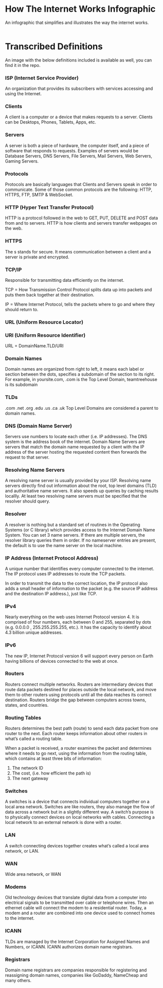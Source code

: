# How The Internet Works Infographic
An infographic that simplifies and illustrates the way the internet works.

<img src="https://github.com/lionbytes/How-The-Internet-Works-Infographic/blob/master/graphics-only.png" alt="">

# Transcribed Definitions
An image with the below definitions included is available as well, you can find it in the repo.

### ISP (Internet Service Provider)
An organization that provides its subscribers with services accessing and using the Internet.

### Clients
A client is a computer or a device that makes requests to a server. Clients can be Desktops, Phones, Tablets, Apps, etc.

### Servers
A server is both a piece of hardware, the computer itself, and a piece of software that responds to requests. Examples of servers would be Database Servers, DNS Servers, File Servers, Mail Servers, Web Servers, Gaming Servers.

### Protocols
Protocols are basically languages that Clients and Servers speak in order to communicate. Some of those common protocols are the following: HTTP, HTTPS, FTP, SMTP & WebSocket.

### HTTP (Hyper Text Transfer Protocol)
HTTP is a protocol followed in the web to GET, PUT, DELETE and POST data from and to servers. HTTP is how clients and servers transfer webpages on the web.

### HTTPS
The s stands for secure. It means communication between a client and a server is private and encrypted.

### TCP/IP
Responsible for transmitting data efficiently on the internet.

TCP = How
Transmission Control Protocol splits data up into packets and puts them back together at their destination.

IP = Where
Internet Protocol, tells the packets where to go and where they should return to.

### URL (Uniform Resource Locator)
### URI (Uniform Resource Identifier)
URL  =  DomainName.TLD/URI

### Domain Names
Domain names are organized from right to left, it means each label or section between the dots, specifies a subdomain of the section to its right. For example, in yoursite.com, .com is the Top Level Domain, teamtreehouse is its subdomain

### TLDs
.com .net .org .edu .us .ca .uk
Top Level Domains are considered a parent to domain names.

### DNS (Domain Name Server)
Servers use numbers to locate each other (i.e. IP addresses). The DNS system is the address book of the internet. Domain Name Servers are servers that match the domain name requested by a client with the IP address of the server hosting the requested content then forwards the request to that server.

### Resolving Name Servers 
A resolving name server is usually provided by your ISP. Resolving name servers directly find out information about the root, top level domains (TLD) and authoritative name servers. It also speeds up queries by caching results locallly. At least two resolving name servers must be specified that the resolver should query. 

### Resolver 
A resolver is nothing but a standard set of routines in the Operating Systems (or C library) which provides access to the Internet Domain Name System. You can set 3 name servers. If there are multiple servers, the resolver library queries them in order. If no nameserver entries are present, the default is to use the name server on the local machine.

### IP Address (Internet Protocol Address)
A unique number that identifies every computer connected to the internet. The IP protocol uses IP addresses to route the TCP packets.

In order to transmit the data to the correct location, the IP protocol also adds a small header of information to the packet (e.g. the source IP address and the destination IP address.), just like TCP.

### IPv4
Nearly everything on the web uses Internet Protocol version 4. It is comprised of four numbers, each between 0 and 255, separated by dots (e.g. 0.0.0.0 , 255.255.255.255, etc.). It has the capacity to identify about 4.3 billion unique addresses.

### IPv6
The new IP, Internet Protocol version 6 will support every person on Earth having billions of devices connected to the web at once.

### Routers
Routers connect multiple networks. Routers are intermediary devices that route data packets destined for places outside the local network, and move them to other routers using protocols until all the data reaches its correct destination. Routers bridge the gap between computers across towns, states, and countries.

### Routing Tables
Routers determines the best path (route) to send each data packet from one router to the next. Each router keeps information about other routers in what’s called a routing table.

When a packet is received, a router examines the packet and determines where it needs to go next, using the information from the routing table, which contains at least three bits of information:
1. The network ID
2. The cost, (i.e. how efficient the path is)
3. The next gateway

### Switches
A switches is a device that connects individual computers together on a local area network. Switches are like routers, they also manage the flow of data across a network but in a slightly different way. A switch’s purpose is to physically connect devices on local networks with cables. Connecting a local network to an external network is done with a router.

### LAN
A switch connecting devices together creates what’s called a local area network, or LAN.

### WAN
Wide area network, or WAN

### Modems
Old technology devices that translate digital data from a computer into electrical signals to be transmitted over cable or telephone wires. Then an ethernet cable will connect the modem to a residential router. Today, a modem and a router are combined into one device used to connect homes to the internet.

### ICANN
TLDs are managed by the Internet Corporation for Assigned Names and Numbers, or ICANN. ICANN authorizes domain name registrars.

### Registrars
Domain name registrars are companies responsible for registering and reassigning domain names, companies like GoDaddy, NameCheap and many others.
